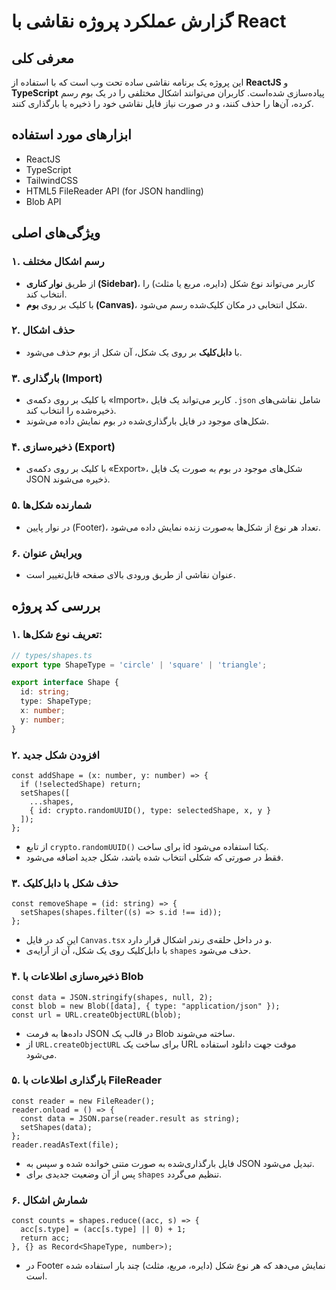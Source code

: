 # گزارش عملکرد پروژه نقاشی با React

## معرفی کلی

این پروژه یک برنامه نقاشی ساده تحت وب است که با استفاده از **ReactJS** و **TypeScript** پیاده‌سازی شده‌است. کاربران می‌توانند اشکال مختلفی را در یک بوم رسم کرده، آن‌ها را حذف کنند، و در صورت نیاز فایل نقاشی خود را ذخیره یا بارگذاری کنند.

## ابزارهای مورد استفاده

- ReactJS
- TypeScript
- TailwindCSS
- HTML5 FileReader API (for JSON handling)
- Blob API


## ویژگی‌های اصلی

### ۱. رسم اشکال مختلف
- از طریق **نوار کناری (Sidebar)**، کاربر می‌تواند نوع شکل (دایره، مربع یا مثلث) را انتخاب کند.
- با کلیک بر روی **بوم (Canvas)**، شکل انتخابی در مکان کلیک‌شده رسم می‌شود.

### ۲. حذف اشکال
- با **دابل‌کلیک** بر روی یک شکل، آن شکل از بوم حذف می‌شود.

### ۳. بارگذاری (Import)
- با کلیک بر روی دکمه‌ی «Import»، کاربر می‌تواند یک فایل `.json` شامل نقاشی‌های ذخیره‌شده را انتخاب کند.
- شکل‌های موجود در فایل بارگذاری‌شده در بوم نمایش داده می‌شوند.

### ۴. ذخیره‌سازی (Export)
- با کلیک بر روی دکمه‌ی «Export»، شکل‌های موجود در بوم به صورت یک فایل JSON ذخیره می‌شوند.

### ۵. شمارنده شکل‌ها
- در نوار پایین (Footer)، تعداد هر نوع از شکل‌ها به‌صورت زنده نمایش داده می‌شود.

### ۶. ویرایش عنوان
- عنوان نقاشی از طریق ورودی بالای صفحه قابل‌تغییر است.

## بررسی کد پروژه

### ۱. تعریف نوع شکل‌ها:
```ts
// types/shapes.ts
export type ShapeType = 'circle' | 'square' | 'triangle';

export interface Shape {
  id: string;
  type: ShapeType;
  x: number;
  y: number;
}
```

### ۲. افزودن شکل جدید

```tsx
const addShape = (x: number, y: number) => {
  if (!selectedShape) return;
  setShapes([
    ...shapes,
    { id: crypto.randomUUID(), type: selectedShape, x, y }
  ]);
};
```

- از تابع `crypto.randomUUID()` برای ساخت id یکتا استفاده می‌شود.
- فقط در صورتی که شکلی انتخاب شده باشد، شکل جدید اضافه می‌شود.



### ۳. حذف شکل با دابل‌کلیک

```tsx
const removeShape = (id: string) => {
  setShapes(shapes.filter((s) => s.id !== id));
};
```

- این کد در فایل `Canvas.tsx` و در داخل حلقه‌ی رندر اشکال قرار دارد.
- با دابل‌کلیک روی یک شکل، آن از آرایه‌ی `shapes` حذف می‌شود.



### ۴. ذخیره‌سازی اطلاعات با Blob

```tsx
const data = JSON.stringify(shapes, null, 2);
const blob = new Blob([data], { type: "application/json" });
const url = URL.createObjectURL(blob);
```

- داده‌ها به فرمت JSON در قالب یک Blob ساخته می‌شوند.
- از `URL.createObjectURL` برای ساخت یک URL موقت جهت دانلود استفاده می‌شود.



### ۵. بارگذاری اطلاعات با FileReader

```tsx
const reader = new FileReader();
reader.onload = () => {
  const data = JSON.parse(reader.result as string);
  setShapes(data);
};
reader.readAsText(file);
```

- فایل بارگذاری‌شده به صورت متنی خوانده شده و سپس به JSON تبدیل می‌شود.
- پس از آن وضعیت جدیدی برای `shapes` تنظیم می‌گردد.



### ۶. شمارش اشکال

```tsx
const counts = shapes.reduce((acc, s) => {
  acc[s.type] = (acc[s.type] || 0) + 1;
  return acc;
}, {} as Record<ShapeType, number>);
```

- در Footer نمایش می‌دهد که هر نوع شکل (دایره، مربع، مثلث) چند بار استفاده شده است.
